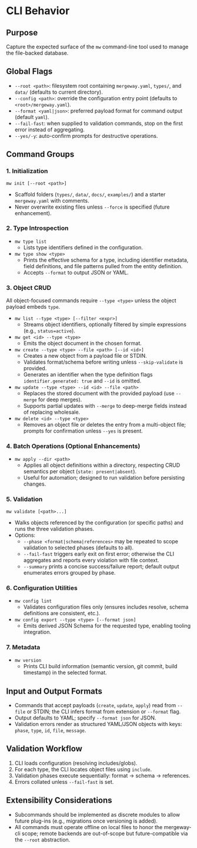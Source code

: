 # CLI Behavior

## Purpose

Capture the expected surface of the `mw` command-line tool used to manage the file-backed database.

## Global Flags

- `--root <path>`: filesystem root containing `mergeway.yaml`, `types/`, and `data/` (defaults to current directory).
- `--config <path>`: override the configuration entry point (defaults to `<root>/mergeway.yaml`).
- `--format <yaml|json>`: preferred payload format for command output (default `yaml`).
- `--fail-fast`: when supplied to validation commands, stop on the first error instead of aggregating.
- `--yes/-y`: auto-confirm prompts for destructive operations.

## Command Groups

### 1. Initialization

`mw init [--root <path>]`

- Scaffold folders (`types/`, `data/`, `docs/`, `examples/`) and a starter `mergeway.yaml` with comments.
- Never overwrite existing files unless `--force` is specified (future enhancement).

### 2. Type Introspection

- `mw type list`
  - Lists type identifiers defined in the configuration.
- `mw type show <type>`
  - Prints the effective schema for a type, including identifier metadata, field definitions, and file patterns pulled from the entity definition.
  - Accepts `--format` to output JSON or YAML.

### 3. Object CRUD

All object-focused commands require `--type <type>` unless the object payload embeds `type`.

- `mw list --type <type> [--filter <expr>]`
  - Streams object identifiers, optionally filtered by simple expressions (e.g., `status=active`).
- `mw get <id> --type <type>`
  - Emits the object document in the chosen format.
- `mw create --type <type> --file <path> [--id <id>]`
  - Creates a new object from a payload file or STDIN.
  - Validates format/schema before writing unless `--skip-validate` is provided.
  - Generates an identifier when the type definition flags `identifier.generated: true` and `--id` is omitted.
- `mw update --type <type> --id <id> --file <path>`
  - Replaces the stored document with the provided payload (use `--merge` for deep merges).
  - Supports partial updates with `--merge` to deep-merge fields instead of replacing wholesale.
- `mw delete <id> --type <type>`
  - Removes an object file or deletes the entry from a multi-object file; prompts for confirmation unless `--yes` is present.

### 4. Batch Operations (Optional Enhancements)

- `mw apply --dir <path>`
  - Applies all object definitions within a directory, respecting CRUD semantics per object (`state: present|absent`).
  - Useful for automation; designed to run validation before persisting changes.

### 5. Validation

`mw validate [<path>...]`

- Walks objects referenced by the configuration (or specific paths) and runs the three validation phases.
- Options:
  - `--phase <format|schema|references>` may be repeated to scope validation to selected phases (defaults to all).
  - `--fail-fast` triggers early exit on first error; otherwise the CLI aggregates and reports every violation with file context.
  - `--summary` prints a concise success/failure report; default output enumerates errors grouped by phase.

### 6. Configuration Utilities

- `mw config lint`
  - Validates configuration files only (ensures includes resolve, schema definitions are consistent, etc.).
- `mw config export --type <type> [--format json]`
  - Emits derived JSON Schema for the requested type, enabling tooling integration.

### 7. Metadata

- `mw version`
  - Prints CLI build information (semantic version, git commit, build timestamp) in the selected format.

## Input and Output Formats

- Commands that accept payloads (`create`, `update`, `apply`) read from `--file` or STDIN; the CLI infers format from extension or `--format` flag.
- Output defaults to YAML; specify `--format json` for JSON.
- Validation errors render as structured YAML/JSON objects with keys: `phase`, `type`, `id`, `file`, `message`.

## Validation Workflow

1. CLI loads configuration (resolving includes/globs).
2. For each type, the CLI locates object files using `include`.
3. Validation phases execute sequentially: format → schema → references.
4. Errors collated unless `--fail-fast` is set.

## Extensibility Considerations

- Subcommands should be implemented as discrete modules to allow future plug-ins (e.g., migrations once versioning is added).
- All commands must operate offline on local files to honor the mergeway-cli scope; remote backends are out-of-scope but future-compatible via the `--root` abstraction.
